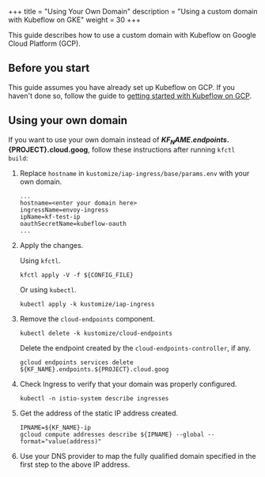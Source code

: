+++
title = "Using Your Own Domain"
description = "Using a custom domain with Kubeflow on GKE"
weight = 30
+++

This guide describes how to use a custom domain with Kubeflow on Google Cloud
Platform (GCP).

## Before you start

This guide assumes you have already set up Kubeflow on GCP. If you haven't done
so, follow the guide to
[getting started with Kubeflow on GCP](/docs/gke/deploy/).

## Using your own domain

If you want to use your own domain instead of **${KF_NAME}.endpoints.${PROJECT}.cloud.goog**, follow these instructions after running `kfctl build`:

1. Replace `hostname` in `kustomize/iap-ingress/base/params.env` with your own domain.
    ```
    ...
    hostname=<enter your domain here>
    ingressName=envoy-ingress
    ipName=kf-test-ip
    oauthSecretName=kubeflow-oauth
    ...
    ```

1. Apply the changes.

    Using `kfctl`.

    ```
    kfctl apply -V -f ${CONFIG_FILE}
    ```

    Or using `kubectl`.

    ```
    kubectl apply -k kustomize/iap-ingress
    ```

1. Remove the `cloud-endpoints` component.
    ```
    kubectl delete -k kustomize/cloud-endpoints
    ```

    Delete the endpoint created by the `cloud-endpoints-controller`, if any.
    ```
    gcloud endpoints services delete ${KF_NAME}.endpoints.${PROJECT}.cloud.goog
    ```

1. Check Ingress to verify that your domain was properly configured.
    ```
    kubectl -n istio-system describe ingresses
    ```

1. Get the address of the static IP address created.
    ```
    IPNAME=${KF_NAME}-ip
    gcloud compute addresses describe ${IPNAME} --global --format="value(address)"
    ```

1. Use your DNS provider to map the fully qualified domain specified in the first step to the above IP address.

